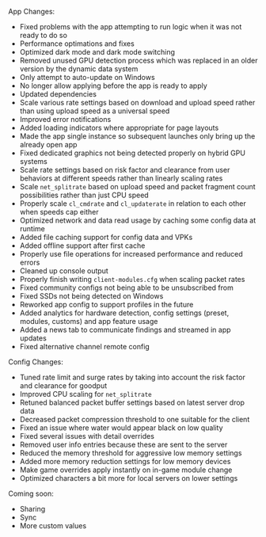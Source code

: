 App Changes:
* Fixed problems with the app attempting to run logic when it was not ready to do so
* Performance optimations and fixes
* Optimized dark mode and dark mode switching
* Removed unused GPU detection process which was replaced in an older version by the dynamic data system 
* Only attempt to auto-update on Windows
* No longer allow applying before the app is ready to apply
* Updated dependencies
* Scale various rate settings based on download and upload speed rather than using upload speed as a universal speed
* Improved error notifications
* Added loading indicators where appropriate for page layouts
* Made the app single instance so subsequent launches only bring up the already open app
* Fixed dedicated graphics not being detected properly on hybrid GPU systems
* Scale rate settings based on risk factor and clearance from user behaviors at different speeds rather than linearly scaling rates
* Scale `net_splitrate` based on upload speed and packet fragment count possibilities rather than just CPU speed
* Properly scale `cl_cmdrate` and `cl_updaterate` in relation to each other when speeds cap either
* Optimized network and data read usage by caching some config data at runtime
* Added file caching support for config data and VPKs
* Added offline support after first cache
* Properly use file operations for increased performance and reduced errors
* Cleaned up console output
* Properly finish writing `client-modules.cfg` when scaling packet rates
* Fixed community configs not being able to be unsubscribed from
* Fixed SSDs not being detected on Windows
* Reworked app config to support profiles in the future
* Added analytics for hardware detection, config settings (preset, modules, customs) and app feature usage
* Added a news tab to communicate findings and streamed in app updates
* Fixed alternative channel remote config 

Config Changes:
* Tuned rate limit and surge rates by taking into account the risk factor and clearance for goodput
* Improved CPU scaling for `net_splitrate`
* Retuned balanced packet buffer settings based on latest server drop data
* Decreased packet compression threshold to one suitable for the client
* Fixed an issue where water would appear black on low quality
* Fixed several issues with detail overrides
* Removed user info entries because these are sent to the server
* Reduced the memory threshold for aggressive low memory settings
* Added more memory reduction settings for low memory devices
* Make game overrides apply instantly on in-game module change
* Optimized characters a bit more for local servers on lower settings

Coming soon:
* Sharing
* Sync
* More custom values

